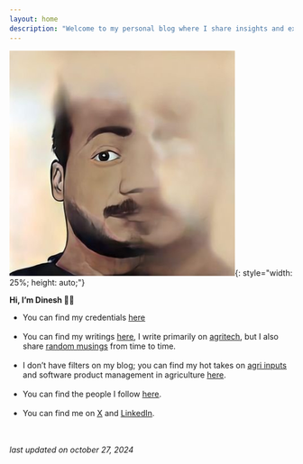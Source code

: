 ```yaml
---
layout: home
description: "Welcome to my personal blog where I share insights and experiences."
---
```


<!-- Google tag (gtag.js) -->
<script async src="https://www.googletagmanager.com/gtag/js?id=G-N48S70CJWC"></script>
<script>
  window.dataLayer = window.dataLayer || [];
  function gtag(){dataLayer.push(arguments);}
  gtag('js', new Date());

  gtag('config', 'G-N48S70CJWC');
</script>

![itsme](images/dinesh.jpg){: style="width: 25%; height: auto;"}

**Hi, I’m Dinesh 👋🏻**

- You can find my credentials [<u>here</u>]({{site.baseurl}}/about/) <br><br>
- You can find my writings [<u>here</u>](/blog/), I write primarily on [<u>agritech</u>](/agriculture/), but I also share [<u>random musings</u>](/random_musings/) from time to time.<br><br>
- I don’t have filters on my blog; you can find my hot takes on [<u>agri inputs</u>](/agri_inputs/) and software product management in agriculture [<u>here</u>](/product_management_posts/).<br><br>
- You can find the people I follow [<u>here</u>]({{site.baseurl}}/people_i_follow/).<br><br>
- You can find me on <a href="https://twitter.com/din8sh" target="_blank"><u>X</u></a> and <a href="https://linkedin.com/in/din8sh" target="_blank"><u>LinkedIn</u></a>.<br><br>
<br>
<i>last updated on october 27, 2024</i>